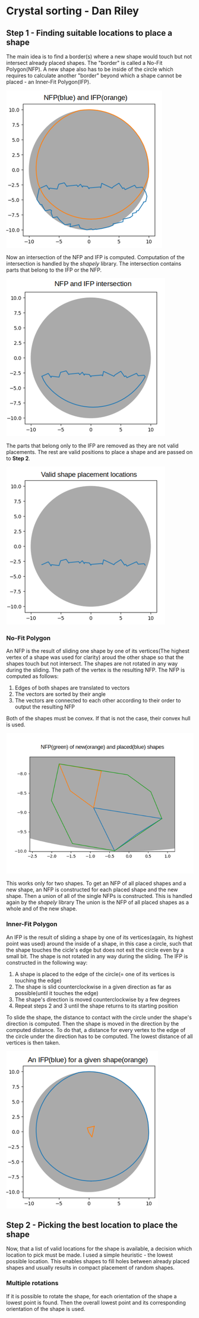 # Crystal sorting - Dan Riley

## Step 1 - Finding suitable locations to place a shape

The main idea is to find a border(s) where a new shape would touch but not intersect already placed shapes. The "border" is called a No-Fit Polygon(NFP). A new shape also has to be inside of the circle which requires to calculate another "border" beyond which a shape cannot be placed - an Inner-Fit Polygon(IFP).

![NFP(blue) and IFP(orange)](./images/Figure_nfpifp.png)

Now an intersection of the NFP and IFP is computed. Computation of the intersection is handled by the *shapely* library. The intersection contains parts that belong to the IFP or the NFP.

![NFP and IFP intersection](./images/Figure_int.png)

The parts that belong only to the IFP are removed as they are not valid placements. The rest are valid positions to place a shape and are passed on to **Step 2**.

![Valid shape placement locations](./images/Figure_int_valid.png)

### No-Fit Polygon

An NFP is the result of sliding one shape by one of its vertices(The highest vertex of a shape was used for clarity) aroud the other shape so that the shapes touch but not intersect. The shapes are not rotated in any way during the sliding. The path of the vertex is the resulting NFP. The NFP is computed as follows:

1. Edges of both shapes are translated to vectors
2. The vectors are sorted by their angle
3. The vectors are connected to each other according to their order to output the resulting NFP

Both of the shapes must be convex. If that is not the case, their convex hull is used.

![NFP(green) of new(orange) and placed(blue) shapes](./images/Figure_nfp.png)

This works only for two shapes. To get an NFP of all placed shapes and a new shape, an NFP is constructed for each placed shape and the new shape. Then a union of all of the single NFPs is constructed. This is handled again by the *shapely* library The union is the NFP of all placed shapes as a whole and of the new shape.

### Inner-Fit Polygon

An IFP is the result of sliding a shape by one of its vertices(again, its highest point was used) around the inside of a shape, in this case a circle, such that the shape touches the cicle's edge but does not exit the circle even by a small bit. The shape is not rotated in any way during the sliding. The IFP is constructed in the following way:

1. A shape is placed to the edge of the circle(= one of its vertices is touching the edge)
2. The shape is slid counterclockwise in a given direction as far as possible(until it touches the edge)
3. The shape's direction is moved counterclockwise by a few degrees
4. Repeat steps 2 and 3 until the shape returns to its starting position

To slide the shape, the distance to contact with the circle under the shape's direction is computed. Then the shape is moved in the direction by the computed distance. To do that, a distance for every vertex to the edge of the circle under the direction has to be computed. The lowest distance of all vertices is then taken.

![an IFP(blue) for a given shape(orange)](./images/Figure_ifp.png)

## Step 2 - Picking the best location to place the shape

Now, that a list of valid locations for the shape is available, a decision which location to pick must be made. I used a simple heuristic - the lowest possible location. This enables shapes to fill holes between already placed shapes and usually results in compact placement of random shapes.

### Multiple rotations

If it is possible to rotate the shape, for each orientation of the shape a lowest point is found. Then the overall lowest point and its corresponding orientation of the shape is used.